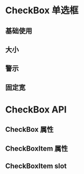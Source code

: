 <script setup>
import Default from './default.vue'
import Size from './size.vue'
import Alarm from './alarm.vue'
import ItemWidth from './itemWidth.vue'
import API from './api.vue'
import SLOT from './slot.vue'
</script>

# CheckBox 单选框

## 基础使用

<Preview comp-name="CheckBox" demo-name="default">
  <Default />
</Preview>

## 大小

<Preview comp-name="CheckBox" demo-name="size">
  <Size />
</Preview>

## 警示

<Preview comp-name="CheckBox" demo-name="alarm">
  <Alarm />
</Preview>

## 固定宽

<Preview comp-name="Radio" demo-name="itemWidth">
  <ItemWidth />
</Preview>

# CheckBox API

## CheckBox 属性

<API/>

## CheckBoxItem 属性

<ItemAPI />

## CheckBoxItem slot

<SLOT />
